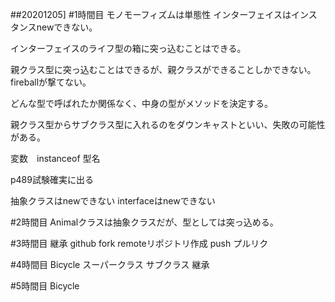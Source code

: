 ##20201205]
#1時間目
モノモーフィズムは単態性
インターフェイスはインスタンスnewできない。

インターフェイスのライフ型の箱に突っ込むことはできる。

親クラス型に突っ込むことはできるが、親クラスができることしかできない。fireballが撃てない。

どんな型で呼ばれたか関係なく、中身の型がメソッドを決定する。

親クラス型からサブクラス型に入れるのをダウンキャストといい、失敗の可能性がある。

変数　instanceof 型名

p489試験確実に出る

抽象クラスはnewできない
interfaceはnewできない



#2時間目
Animalクラスは抽象クラスだが、型としては突っ込める。


#3時間目
継承
github fork remoteリポジトリ作成 push プルリク

#4時間目
Bicycle
スーパークラス
サブクラス
継承

#5時間目
Bicycle


